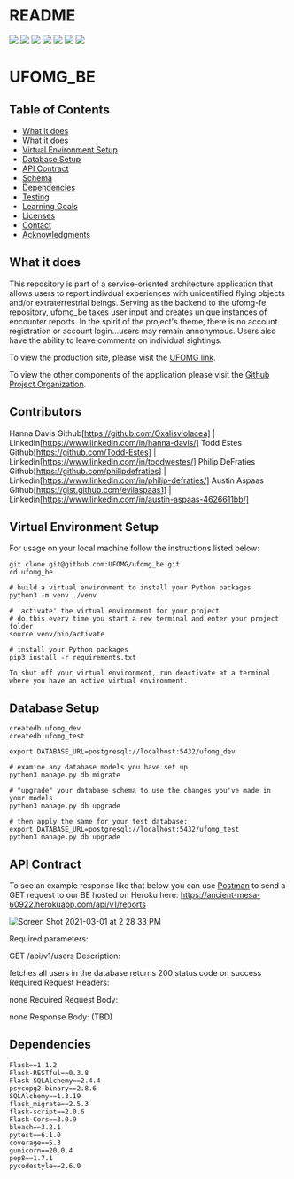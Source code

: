 # README
<!-- Shields -->
![](https://img.shields.io/badge/Python-v3.9-blue)
![](https://img.shields.io/badge/Framework-Flask-yellow)
![](https://img.shields.io/badge/DB-PostgreSQL-blue)
![](https://img.shields.io/travis/com/UFOMG/ufomg_be)
![](https://img.shields.io/github/contributors/UFOMG/ufomg_be)
![](https://img.shields.io/badge/UFOMG-BE-green)
![](https://img.shields.io/github/issues/UFOMG/ufomg_be)
# UFOMG_BE

## Table of Contents
  - [What it does](#what-it-does)
  - [What it does](#contributors)
  - [Virtual Environment Setup](#virtual-environment-setup)
  - [Database Setup](#database-setup)
  - [API Contract](#api-contract)
  - [Schema](#schema)
  - [Dependencies](#dependencies)
  - [Testing](#testing)
  - [Learning Goals](#learning-goals)
  - [Licenses](#licenses)
  - [Contact](#contact)
  - [Acknowledgments](#acknowledgments)

## What it does

This repository is part of a service-oriented architecture application that allows users to report indivdual experiences with unidentified flying objects and/or extraterrestrial beings. Serving as the backend to the ufomg-fe repository, ufomg_be takes user input and creates unique instances of encounter reports. In the spirit of the project's theme, there is no account registration or account login...users may remain annonymous. Users also have the ability to leave comments on individual sightings.

To view the production site, please visit the [UFOMG link](in_progress).

To view the other components of the application please visit the [Github Project Organization](https://github.com/UFOMG).

## Contributors

Hanna Davis  Github[https://github.com/Oxalisviolacea] | Linkedin[https://www.linkedin.com/in/hanna-davis/]
Todd Estes  Github[https://github.com/Todd-Estes] | Linkedin[https://www.linkedin.com/in/toddwestes/]
Philip DeFraties  Github[https://github.com/philipdefraties] | Linkedin[https://www.linkedin.com/in/philip-defraties/]
Austin Aspaas  Github[https://gist.github.com/evilaspaas1] | Linkedin[https://www.linkedin.com/in/austin-aspaas-4626611bb/]

## Virtual Environment Setup

For usage on your local machine follow the instructions listed below:

```
git clone git@github.com:UFOMG/ufomg_be.git
cd ufomg_be

# build a virtual environment to install your Python packages
python3 -m venv ./venv

# 'activate' the virtual environment for your project
# do this every time you start a new terminal and enter your project folder
source venv/bin/activate

# install your Python packages
pip3 install -r requirements.txt

To shut off your virtual environment, run deactivate at a terminal where you have an active virtual environment.
```

## Database Setup

```
createdb ufomg_dev
createdb ufomg_test

export DATABASE_URL=postgresql://localhost:5432/ufomg_dev

# examine any database models you have set up
python3 manage.py db migrate

# "upgrade" your database schema to use the changes you've made in your models
python3 manage.py db upgrade

# then apply the same for your test database:
export DATABASE_URL=postgresql://localhost:5432/ufomg_test
python3 manage.py db upgrade

```
## API Contract

To see an example response like that below you can use [Postman](https://www.postman.com/) to send a GET request to our BE hosted on Heroku here: https://ancient-mesa-60922.herokuapp.com/api/v1/reports

![Screen Shot 2021-03-01 at 2 28 33 PM](https://user-images.githubusercontent.com/66448493/109561749-d7435b00-7a9a-11eb-8dc7-418175c5b755.png)


Required parameters:

GET /api/v1/users
Description:

fetches all users in the database
returns 200 status code on success
Required Request Headers:

none
Required Request Body:

none
Response Body: (TBD)


## Dependencies
```
Flask==1.1.2
Flask-RESTful==0.3.8
Flask-SQLAlchemy==2.4.4
psycopg2-binary==2.8.6
SQLAlchemy==1.3.19
flask_migrate==2.5.3
flask-script==2.0.6
Flask-Cors==3.0.9
bleach==3.2.1
pytest==6.1.0
coverage==5.3
gunicorn==20.0.4
pep8==1.7.1
pycodestyle==2.6.0
```
